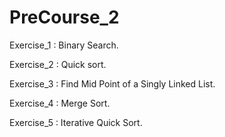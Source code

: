 # PreCourse_2


Exercise_1 : Binary Search.

Exercise_2 : Quick sort.

Exercise_3 : Find Mid Point of a Singly Linked List.

Exercise_4 : Merge Sort.

Exercise_5 : Iterative Quick Sort.

